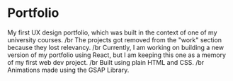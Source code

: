 # Portfolio

My first UX design portfolio, which was built in the context of one of my university courses.  /br
The projects got removed from the "work" section because they lost relevancy. /br
Currently, I am working on building a new version of my portfolio using React, but I am keeping this one as a memory of my first web dev project. /br
Built using plain HTML and CSS. /br
Animations made using the GSAP Library.
